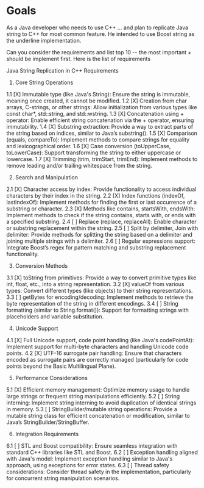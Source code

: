 # Goals


As a Java developer  who needs to use C++ ... and plan to replicate Java string to C++ for most common feature. He intended to use Boost string as the underline  implementation. 

Can you consider the requirements and list top 10 -- the most important + should be implement first.
Here is the list of requirements



Java String Replication in C++ Requirements

1. Core String Operations

1.1 [X] Immutable type (like Java's String): Ensure the string is immutable, meaning once created, it cannot be modified.
1.2 [X] Creation from char arrays, C-strings, or other strings: Allow initialization from various types like const char*, std::string, and std::wstring.
1.3 [X] Concatenation using + operator: Enable efficient string concatenation via the + operator, ensuring immutability.
1.4 [X] Substring extraction: Provide a way to extract parts of the string based on indices, similar to Java’s substring().
1.5 [X] Comparison (equals, compareTo): Implement methods to compare strings for equality and lexicographical order.
1.6 [X] Case conversion (toUpperCase, toLowerCase): Support transforming the string to either uppercase or lowercase.
1.7 [X] Trimming (trim, trimStart, trimEnd): Implement methods to remove leading and/or trailing whitespace from the string.

2. Search and Manipulation

2.1 [X] Character access by index: Provide functionality to access individual characters by their index in the string.
2.2 [X] Index functions (indexOf, lastIndexOf): Implement methods for finding the first or last occurrence of a substring or character.
2.3 [X] Methods like contains, startsWith, endsWith: Implement methods to check if the string contains, starts with, or ends with a specified substring.
2.4 [ ] Replace (replace, replaceAll): Enable character or substring replacement within the string.
2.5 [ ] Split by delimiter, Join with delimiter: Provide methods for splitting the string based on a delimiter and joining multiple strings with a delimiter.
2.6 [ ] Regular expressions support: Integrate Boost’s regex for pattern matching and substring replacement functionality.

3. Conversion Methods

3.1 [X] toString from primitives: Provide a way to convert primitive types like int, float, etc., into a string representation.
3.2 [X] valueOf from various types: Convert different types (like objects) to their string representations.
3.3 [ ] getBytes for encoding/decoding: Implement methods to retrieve the byte representation of the string in different encodings.
3.4 [ ] String formatting (similar to String.format()): Support for formatting strings with placeholders and variable substitution.

4. Unicode Support

4.1 [X] Full Unicode support, code point handling (like Java's codePointAt): Implement support for multi-byte characters and handling Unicode code points.
4.2 [X] UTF-16 surrogate pair handling: Ensure that characters encoded as surrogate pairs are correctly managed (particularly for code points beyond the Basic Multilingual Plane).

5. Performance Considerations

5.1 [X] Efficient memory management: Optimize memory usage to handle large strings or frequent string manipulations efficiently.
5.2 [ ] String interning: Implement string interning to avoid duplication of identical strings in memory.
5.3 [ ] StringBuilder/mutable string operations: Provide a mutable string class for efficient concatenation or modification, similar to Java’s StringBuilder/StringBuffer.

6. Integration Requirements

6.1 [ ] STL and Boost compatibility: Ensure seamless integration with standard C++ libraries like STL and Boost.
6.2 [ ] Exception handling aligned with Java's model: Implement exception handling similar to Java's approach, using exceptions for error states.
6.3 [ ] Thread safety considerations: Consider thread safety in the implementation, particularly for concurrent string manipulation scenarios.

